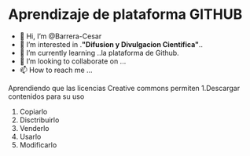 # **Aprendizaje de plataforma GITHUB**
- 👋 Hi, I’m @Barrera-Cesar
- 👀 I’m interested in .**"Difusion y Divulgacion Cientifica"**..
- 🌱 I’m currently learning ..la plataforma de Github.
- 💞️ I’m looking to collaborate on ...
- 📫 How to reach me ...

<!---
Barrera-Cesar/Barrera-Cesar is a ✨ special ✨ repository because its `README.md` (this file) appears on your GitHub profile.
You can click the Preview link to take a look at your changes.
--->
Aprendiendo que las licencias Creative commons permiten
1.Descargar contenidos para su uso
1. Copiarlo
1. Disctribuirlo
2. Venderlo
3. Usarlo
4. Modificarlo
